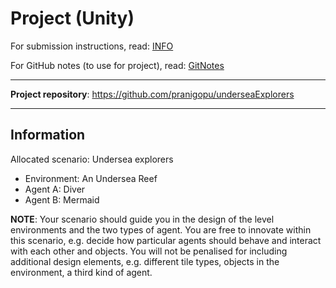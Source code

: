 # Project (Unity)

For submission instructions, read: [INFO](https://github.com/pranigopu/interactiveAgents-proceduralGeneration/blob/ca3e4aa247c7a30dbdcffb13528ca7225d9e7da4/project/INFO.pdf)

For GitHub notes (to use for project), read: [GitNotes](https://github.com/pranigopu/interactiveAgents-proceduralGeneration/blob/a9df2711120c586f8a51b609463beb4867326083/project/GitNotes.pdf)

---

**Project repository**: https://github.com/pranigopu/underseaExplorers

---

## Information
Allocated scenario: Undersea explorers

- Environment: An Undersea Reef
- Agent A: Diver
- Agent B: Mermaid

**NOTE**: Your scenario should guide you in the design of the level environments and the two types of agent. You are free to innovate within this scenario, e.g. decide how particular agents should behave and interact with each other and objects. You will not be penalised for including additional design elements, e.g. different tile types, objects in the environment, a third kind of agent.
